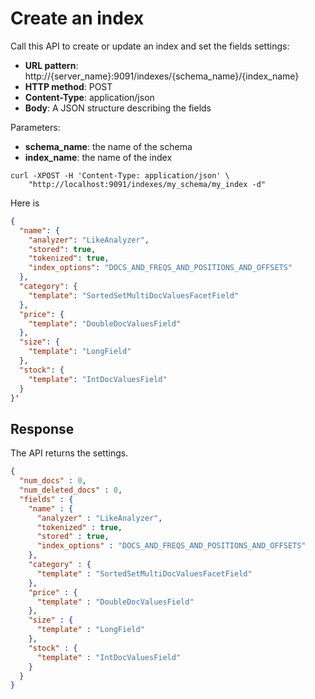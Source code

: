# Create an index

Call this API to create or update an index and set the fields settings:

* **URL pattern**: http://{server_name}:9091/indexes/{schema_name}/{index_name}
* **HTTP method**: POST
* **Content-Type**: application/json
* **Body**: A JSON structure describing the fields

Parameters:

* **schema_name**: the name of the schema
* **index_name**: the name of the index

```shell
curl -XPOST -H 'Content-Type: application/json' \
    "http://localhost:9091/indexes/my_schema/my_index -d"
```

Here is
```json
{
  "name": {
    "analyzer": "LikeAnalyzer",
    "stored": true,
    "tokenized": true,
    "index_options": "DOCS_AND_FREQS_AND_POSITIONS_AND_OFFSETS"
  },
  "category": {
    "template": "SortedSetMultiDocValuesFacetField"
  },
  "price": {
    "template": "DoubleDocValuesField"
  },
  "size": {
    "template": "LongField"
  },
  "stock": {
    "template": "IntDocValuesField"
  }
}'
```

## Response

The API returns the settings.

```json
{
  "num_docs" : 0,
  "num_deleted_docs" : 0,
  "fields" : {
    "name" : {
      "analyzer" : "LikeAnalyzer",
      "tokenized" : true,
      "stored" : true,
      "index_options" : "DOCS_AND_FREQS_AND_POSITIONS_AND_OFFSETS"
    },
    "category" : {
      "template" : "SortedSetMultiDocValuesFacetField"
    },
    "price" : {
      "template" : "DoubleDocValuesField"
    },
    "size" : {
      "template" : "LongField"
    },
    "stock" : {
      "template" : "IntDocValuesField"
    }
  }
}
```
